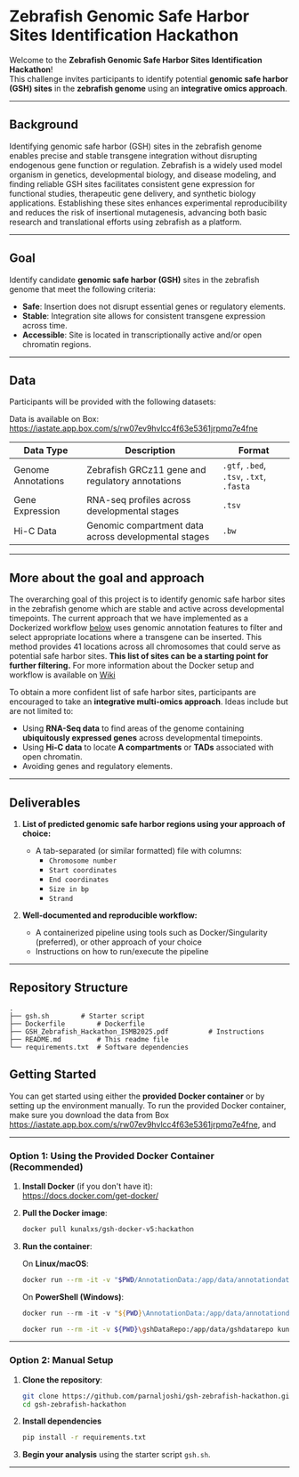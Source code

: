 # Zebrafish Genomic Safe Harbor Sites Identification Hackathon

Welcome to the **Zebrafish Genomic Safe Harbor Sites Identification Hackathon**!  
This challenge invites participants to identify potential **genomic safe harbor (GSH) sites** in the **zebrafish genome** using an **integrative omics approach**.

---
## Background

Identifying genomic safe harbor (GSH) sites in the zebrafish genome enables precise and stable transgene integration without disrupting endogenous gene function or regulation. Zebrafish is a widely used model organism in genetics, developmental biology, and disease modeling, and finding reliable GSH sites facilitates consistent gene expression for functional studies, therapeutic gene delivery, and synthetic biology applications. Establishing these sites enhances experimental reproducibility and reduces the risk of insertional mutagenesis, advancing both basic research and translational efforts using zebrafish as a platform.


---

## Goal

Identify candidate **genomic safe harbor (GSH)** sites in the zebrafish genome that meet the following criteria:

- **Safe**: Insertion does not disrupt essential genes or regulatory elements.
- **Stable**: Integration site allows for consistent transgene expression across time.
- **Accessible**: Site is located in transcriptionally active and/or open chromatin regions.

---

## Data

Participants will be provided with the following datasets:

Data is available on Box: https://iastate.app.box.com/s/rw07ev9hvlcc4f63e5361jrpmq7e4fne 

| Data Type         | Description                                                        | Format                                         |
|-------------------|--------------------------------------------------------------------|------------------------------------------------|
| Genome Annotations| Zebrafish GRCz11 gene and regulatory annotations                   | `.gtf`, `.bed`, `.tsv`, `.txt`, `.fasta`       |
| Gene Expression   | RNA-seq profiles across developmental stages                       | `.tsv`                                         |
| Hi-C Data         | Genomic compartment data across developmental stages               | `.bw`                                          |

---

## More about the goal and approach

The overarching goal of this project is to identify genomic safe harbor sites in the zebrafish genome which are stable and active across developmental timepoints. The current approach that we have implemented as a Dockerized workflow [below](https://github.com/parnaljoshi/gsh-zebrafish-hackathon/edit/main/README.md#option-1-using-the-provided-docker-container-recommended) uses genomic annotation features to filter and select appropriate locations where a transgene can be inserted. This method provides 41 locations across all chromosomes that could serve as potential safe harbor sites. **This list of sites can be a starting point for further filtering.** For more information about the Docker setup and workflow is available on [Wiki](https://github.com/parnaljoshi/gsh-zebrafish-hackathon/wiki/Docker-Setup) 

To obtain a more confident list of safe harbor sites, participants are encouraged to take an **integrative multi-omics approach**. Ideas include but are not limited to:

- Using **RNA-Seq data** to find areas of the genome containing **ubiquitously expressed genes** across developmental timepoints.
- Using **Hi-C data** to locate **A compartments** or **TADs** associated with open chromatin.
- Avoiding genes and regulatory elements.

---

## Deliverables

1. **List of predicted genomic safe harbor regions using your approach of choice:**
   - A tab-separated (or similar formatted) file with columns:
      * `Chromosome number`
      * `Start coordinates`
      * `End coordinates`
      * `Size in bp`
      * `Strand`
    
2. **Well-documented and reproducible workflow:**
   - A containerized pipeline using tools such as Docker/Singularity (preferred), or other approach of your choice
   - Instructions on how to run/execute the pipeline


---

## Repository Structure

```text
.
├── gsh.sh        # Starter script
├── Dockerfile        # Dockerfile
├── GSH_Zebrafish_Hackathon_ISMB2025.pdf          # Instructions
├── README.md         # This readme file
└── requirements.txt  # Software dependencies
```

## Getting Started

You can get started using either the **provided Docker container** or by setting up the environment manually. To run the provided Docker container, make sure you download the data from Box https://iastate.app.box.com/s/rw07ev9hvlcc4f63e5361jrpmq7e4fne, and 

---

### Option 1: Using the Provided Docker Container (Recommended)

1. **Install Docker** (if you don't have it):  
   https://docs.docker.com/get-docker/

2. **Pull the Docker image**:
   ```bash
   docker pull kunalxs/gsh-docker-v5:hackathon
   ```
   
3. **Run the container**:

   On **Linux/macOS**:
   ```bash
   docker run --rm -it -v "$PWD/AnnotationData:/app/data/annotationdata:rw" kunalxs/gsh-docker-v5:hackathon
   ```

   On **PowerShell (Windows)**:
   ```powershell
   docker run --rm -it -v "${PWD}\AnnotationData:/app/data/annotationdata:rw" gsh-docker-v3
   ```
   ```bash
   docker run --rm -it -v ${PWD}\gshDataRepo:/app/data/gshdatarepo kunalxs/gsh-docker-v5:hackathon
   ```

---

### Option 2: Manual Setup

1. **Clone the repository**:
   ```bash
   git clone https://github.com/parnaljoshi/gsh-zebrafish-hackathon.git  
   cd gsh-zebrafish-hackathon
   ```

2. **Install dependencies**
   ```bash
   pip install -r requirements.txt
   ```

4. **Begin your analysis** using the starter script ```gsh.sh```.

---

